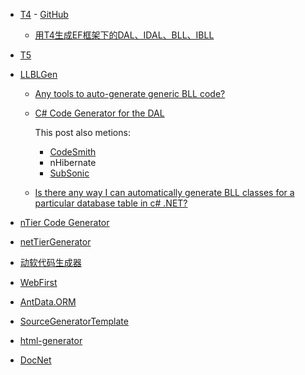 - [T4](https://en.wikipedia.org/wiki/Text_Template_Transformation_Toolkit) - [GitHub](https://github.com/mono/t4)

  - [用T4生成EF框架下的DAL、IDAL、BLL、IBLL](https://www.cnblogs.com/zhaoshujie/p/12052409.html)

- [T5](https://github.com/atifaziz/t5)

- [LLBLGen](https://www.llblgen.com/)

  - [Any tools to auto-generate generic BLL code?](https://forums.asp.net/t/1237285.aspx?Any+tools+to+auto+generate+generic+BLL+code+)

  - [C# Code Generator for the DAL](https://social.msdn.microsoft.com/Forums/en-US/0f43767e-1194-4210-8941-53aa9381966b/c-code-generator-for-the-dal?forum=architecturegeneral)

    This post also metions:

    - [CodeSmith](https://www.codesmithtools.com/)
    - nHibernate
    - [SubSonic](https://github.com/subsonic/SubSonic-3.0)

  - [Is there any way I can automatically generate BLL classes for a particular database table in c# .NET?](https://stackoverflow.com/questions/56545506/is-there-any-way-i-can-automatically-generate-bll-classes-for-a-particular-datab)

- [nTier Code Generator](https://www.codeproject.com/Articles/498909/nTier-Code-Generator)

- [netTierGenerator](https://www.codeproject.com/Articles/31365/netTierGenerator)

- [动软代码生成器](http://www.maticsoft.com/default.htm)

- [WebFirst](https://github.com/donet5/WebFirst)

- [AntData.ORM](https://github.com/yuzd/AntData.ORM)

- [SourceGeneratorTemplate](https://github.com/davidwengier/SourceGeneratorTemplate)

- [html-generator](https://github.com/hughbe/html-generator)

- [DocNet](https://github.com/FransBouma/DocNet)

